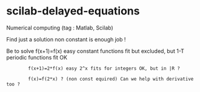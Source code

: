 # scilab-delayed-equations
Numerical computing (tag : Matlab, Scilab)

Find just a solution non constant is enough job !

Be to solve f(x+1)=f(x) easy constant functions fit but excluded, but 1-T periodic functions fit OK

            f(x+1)=2*f(x) easy 2^x fits for integers OK, but in |R ?
            
            f(x)=f(2*x) ? (non const equired) Can we help with derivative too ?
            
            
           
